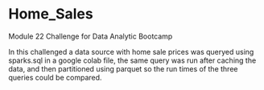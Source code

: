 # Home_Sales

Module 22 Challenge for Data Analytic Bootcamp

In this challenged a data source with home sale prices was queryed using sparks.sql in a google colab file, the same query was run after caching the data, and then partitioned using parquet so the run times of the three queries could be compared.